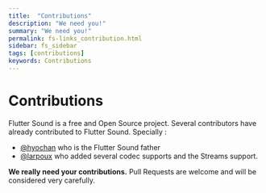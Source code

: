 ```yaml
---
title:  "Contributions"
description: "We need you!"
summary: "We need you!"
permalink: fs-links_contribution.html
sidebar: fs_sidebar
tags: [contributions]
keywords: Contributions
---
```


# Contributions

Flutter Sound is a free and Open Source project. Several contributors have already contributed to Flutter Sound. Specially :

- [@hyochan](https://github.com/hyochan) who is the Flutter Sound father
- [@larpoux](https://github.com/larpoux) who added several codec supports and the Streams support.

**We really need your contributions.**
Pull Requests are welcome and will be considered very carefully.

